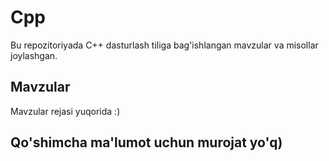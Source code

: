 # Cpp
Bu repozitoriyada C++ dasturlash tiliga bag'ishlangan mavzular va misollar joylashgan.
## Mavzular
Mavzular rejasi yuqorida :)
## Qo'shimcha ma'lumot uchun murojat yo'q)
